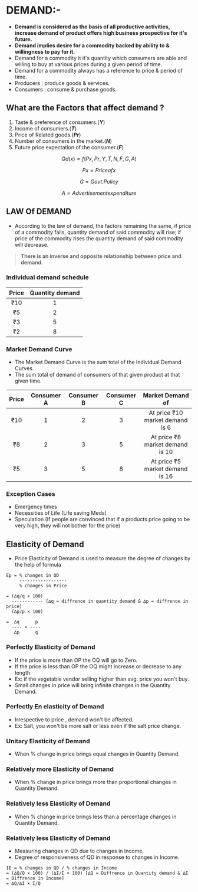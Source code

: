 # DEMAND:-

- **Demand is considered as the basis of all productive activities, increase demand of product offers high business prospective for it's future.**
- **Demand implies desire for a commodity backed by ability to & willingness to pay for it.**
- Demand for a commodity it it's quantity which consumers are able and willing to buy at various prices during a given period of time.
- Demand for a commodity always has a reference to price & period of time.
- Producers : produce goods & services.
- Consumers : consume & purchase goods.

## What are the Factors that affect demand ?

1. Taste & preference of consumers.(***Y***)
2. Income of consumers.(***T***)
3. Price of Related goods.(***Pr***)
4. Number of consumers in the market.(***N***)
5. Future price expectation of the consumer.(***F***)

$$Qd(x)=f(Px,Pr,Y,T,N,F,G,A)$$

$$Px=Price of x$$

$$G=Govt. Policy$$

$$A=Advertisement expenditure$$

## LAW Of DEMAND

- According to the law of demand, the factors remaining the same, if price of a commodity falls, quantity demand of said commodity will rise; if price of the commodity rises the quantity demand of said commodity will decrease.
> **There is an inverse and opposite relationship between price and demand.**

### Individual demand schedule

|Price|Quantity demand|
|:---:|:-------------:|
|₹10  |       1       |
|₹5   |       2       |
|₹3   |       5       |
|₹2   |       8       |

<!-----------Graph Space---------->

### Market Demand Curve

- The Market Demand Curve is the sum total of the Individual Demand Curves.
- The sum total of demand of consumers of that given product at that given time.

| Price  | Consumer A | Consumer B | Consumer C |  Market Demand of               |
|:------:|:----------:|:----------:|:----------:|:-------------------------------:|
| ₹10    | 1          | 2          | 3          | At price ₹10 market demand is 6 |
| ₹8     | 2          | 3          | 5          | At price ₹8 market demand is 10 |
| ₹5     | 3          | 5          | 8          | At price ₹5 market demand is 16 |

<!-----------Graph Space---------->

### Exception Cases

- Emergency times
- Necessities of Life (Life saving Meds)
- Speculation (If people are convinced that if a products price going to be very high, they will not bother for the price)

<!--
## Increase and decrease in Demand Curve

### Increase in Demand

- When the demand Curve increase price stays the same (Px is the same).
- It appears when other factors are changed.
-->

## Elasticity of Demand

- Price Elasticity of Demand is used to measure the degree of changes by the help of formula

```
Ep = % changes in QD 
     ------------------
     % changes in Price

= (∆q/q × 100) 
  ------------ [∆q = diffrence in quantity demand & ∆p = diffrence in price]
  (∆p/p × 100)

=  ∆q      p
  ---- × ----
   ∆p      q 
```

### Perfectly Elasticity of Demand

- If the price is more than OP the OQ will go to Zero.
- If the price is less than OP the OQ might increase or decrease to any length
- Ex: if the vegetable vendor selling higher than avg. price you won't buy.
- Small changes in price will bring infinite changes in the Quantity Demand.

### Perfectly En elasticity of Demand

- Irrespective  to price , demand won't be affected.
- Ex: Salt, you won't be more salt or less even if the salt price change.

### Unitary Elasticity of Demand

- When % change in price brings equal changes in Quantity Demand.

### Relatively more Elasticity of Demand

- When % change in price brings more than proportional changes in Quantity Demand.

### Relatively less Elasticity of Demand

- When % change in price brings less than a percentage changes in Quantity Demand.

### Relatively less Elasticity of Demand

- Measuring changes in QD due to changes in Income.
- Degree of responsiveness of QD in response to changes in Income.

```
IE = % changes in QD / % changes in Income
= (∆Q/Q × 100) / (∆I/I × 100) [∆Q = Diffrence in Quantity demand & ∆I = Diffrence in Income]
= ∆Q/∆I × I/Q
```
